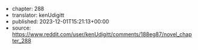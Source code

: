 - chapter: 288
- translator: kenUdigitt
- published: 2023-12-01T15:21:13+00:00
- source: https://www.reddit.com/user/kenUdigitt/comments/188eg87/novel_chapter_288
